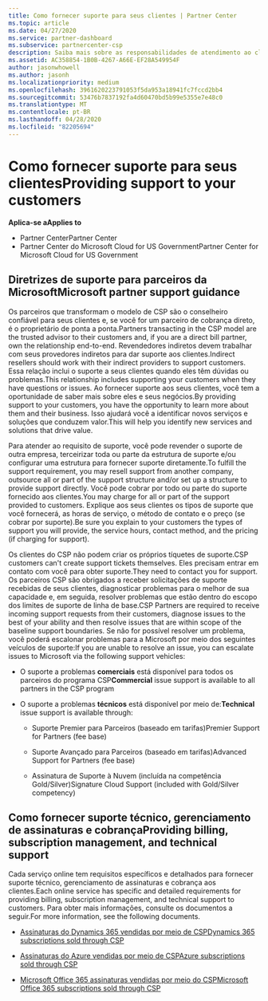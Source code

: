 ```yaml
---
title: Como fornecer suporte para seus clientes | Partner Center
ms.topic: article
ms.date: 04/27/2020
ms.service: partner-dashboard
ms.subservice: partnercenter-csp
description: Saiba mais sobre as responsabilidades de atendimento ao cliente de parceiros no programa CSP.
ms.assetid: AC358854-1B0B-4267-A66E-EF28A549954F
author: jasonwhowell
ms.author: jasonh
ms.localizationpriority: medium
ms.openlocfilehash: 3961620223791053f5da953a18941fc7fccd2bb4
ms.sourcegitcommit: 53476b7837192fa4d60470bd5b99e5355e7e48c0
ms.translationtype: MT
ms.contentlocale: pt-BR
ms.lasthandoff: 04/28/2020
ms.locfileid: "82205694"
---
```

# <a name="providing-support-to-your-customers"></a><span data-ttu-id="2df65-103">Como fornecer suporte para seus clientes</span><span class="sxs-lookup"><span data-stu-id="2df65-103">Providing support to your customers</span></span>

<span data-ttu-id="2df65-104">**Aplica-se a**</span><span class="sxs-lookup"><span data-stu-id="2df65-104">**Applies to**</span></span>

-  <span data-ttu-id="2df65-105">Partner Center</span><span class="sxs-lookup"><span data-stu-id="2df65-105">Partner Center</span></span>
-  <span data-ttu-id="2df65-106">Partner Center do Microsoft Cloud for US Government</span><span class="sxs-lookup"><span data-stu-id="2df65-106">Partner Center for Microsoft Cloud for US Government</span></span>


## <a name="microsoft-partner-support-guidance"></a><span data-ttu-id="2df65-107">Diretrizes de suporte para parceiros da Microsoft</span><span class="sxs-lookup"><span data-stu-id="2df65-107">Microsoft partner support guidance</span></span>

<span data-ttu-id="2df65-108">Os parceiros que transformam o modelo de CSP são o conselheiro confiável para seus clientes e, se você for um parceiro de cobrança direto, é o proprietário de ponta a ponta.</span><span class="sxs-lookup"><span data-stu-id="2df65-108">Partners transacting in the CSP model are the trusted advisor to their customers and, if you are a direct bill partner, own the relationship end-to-end.</span></span> <span data-ttu-id="2df65-109">Revendedores indiretos devem trabalhar com seus provedores indiretos para dar suporte aos clientes.</span><span class="sxs-lookup"><span data-stu-id="2df65-109">Indirect resellers should work with their indirect providers to support customers.</span></span> <span data-ttu-id="2df65-110">Essa relação inclui o suporte a seus clientes quando eles têm dúvidas ou problemas.</span><span class="sxs-lookup"><span data-stu-id="2df65-110">This relationship includes supporting your customers when they have questions or issues.</span></span> <span data-ttu-id="2df65-111">Ao fornecer suporte aos seus clientes, você tem a oportunidade de saber mais sobre eles e seus negócios.</span><span class="sxs-lookup"><span data-stu-id="2df65-111">By providing support to your customers, you have the opportunity to learn more about them and their business.</span></span> <span data-ttu-id="2df65-112">Isso ajudará você a identificar novos serviços e soluções que conduzem valor.</span><span class="sxs-lookup"><span data-stu-id="2df65-112">This will help you identify new services and solutions that drive value.</span></span>

<span data-ttu-id="2df65-113">Para atender ao requisito de suporte, você pode revender o suporte de outra empresa, terceirizar toda ou parte da estrutura de suporte e/ou configurar uma estrutura para fornecer suporte diretamente.</span><span class="sxs-lookup"><span data-stu-id="2df65-113">To fulfill the support requirement,  you may resell support from another company, outsource all or part of the support structure and/or set up a structure to provide support directly.</span></span> <span data-ttu-id="2df65-114">Você pode cobrar por todo ou parte do suporte fornecido aos clientes.</span><span class="sxs-lookup"><span data-stu-id="2df65-114">You may charge for all or part of the support provided to customers.</span></span> <span data-ttu-id="2df65-115">Explique aos seus clientes os tipos de suporte que você fornecerá, as horas de serviço, o método de contato e o preço (se cobrar por suporte).</span><span class="sxs-lookup"><span data-stu-id="2df65-115">Be sure you explain to your customers the types of support you will provide, the service hours, contact method, and the pricing (if charging for support).</span></span>

<span data-ttu-id="2df65-116">Os clientes do CSP não podem criar os próprios tíquetes de suporte.</span><span class="sxs-lookup"><span data-stu-id="2df65-116">CSP customers can't create support tickets themselves.</span></span> <span data-ttu-id="2df65-117">Eles precisam entrar em contato com você para obter suporte.</span><span class="sxs-lookup"><span data-stu-id="2df65-117">They need to contact you for support.</span></span> <span data-ttu-id="2df65-118">Os parceiros CSP são obrigados a receber solicitações de suporte recebidas de seus clientes, diagnosticar problemas para o melhor de sua capacidade e, em seguida, resolver problemas que estão dentro do escopo dos limites de suporte de linha de base.</span><span class="sxs-lookup"><span data-stu-id="2df65-118">CSP Partners are required to receive incoming support requests from their customers, diagnose issues to the best of your ability and then resolve issues that are within scope of the baseline support boundaries.</span></span> <span data-ttu-id="2df65-119">Se não for possível resolver um problema, você poderá escalonar problemas para a Microsoft por meio dos seguintes veículos de suporte:</span><span class="sxs-lookup"><span data-stu-id="2df65-119">If you are unable to resolve an issue, you can escalate issues to Microsoft via the following support vehicles:</span></span>

- <span data-ttu-id="2df65-120">O suporte a problemas **comerciais** está disponível para todos os parceiros do programa CSP</span><span class="sxs-lookup"><span data-stu-id="2df65-120">**Commercial** issue support is available to all partners in the CSP program</span></span>

- <span data-ttu-id="2df65-121">O suporte a problemas **técnicos** está disponível por meio de:</span><span class="sxs-lookup"><span data-stu-id="2df65-121">**Technical** issue support is available through:</span></span>

    - <span data-ttu-id="2df65-122">Suporte Premier para Parceiros (baseado em tarifas)</span><span class="sxs-lookup"><span data-stu-id="2df65-122">Premier Support for Partners (fee base)</span></span>

    - <span data-ttu-id="2df65-123">Suporte Avançado para Parceiros (baseado em tarifas)</span><span class="sxs-lookup"><span data-stu-id="2df65-123">Advanced Support for Partners (fee base)</span></span>

    - <span data-ttu-id="2df65-124">Assinatura de Suporte à Nuvem (incluída na competência Gold/Silver)</span><span class="sxs-lookup"><span data-stu-id="2df65-124">Signature Cloud Support (included with Gold/Silver competency)</span></span>

## <a name="providing-billing-subscription-management-and-technical-support"></a><span data-ttu-id="2df65-125">Como fornecer suporte técnico, gerenciamento de assinaturas e cobrança</span><span class="sxs-lookup"><span data-stu-id="2df65-125">Providing billing, subscription management, and technical support</span></span> 

<span data-ttu-id="2df65-126">Cada serviço online tem requisitos específicos e detalhados para fornecer suporte técnico, gerenciamento de assinaturas e cobrança aos clientes.</span><span class="sxs-lookup"><span data-stu-id="2df65-126">Each online service has specific and detailed requirements for providing billing, subscription management, and technical support to customers.</span></span> <span data-ttu-id="2df65-127">Para obter mais informações, consulte os documentos a seguir.</span><span class="sxs-lookup"><span data-stu-id="2df65-127">For more information, see the following documents.</span></span>

- [<span data-ttu-id="2df65-128">Assinaturas do Dynamics 365 vendidas por meio de CSP</span><span class="sxs-lookup"><span data-stu-id="2df65-128">Dynamics 365 subscriptions sold through CSP</span></span>](https://www.microsoftpartnercommunity.com/t5/CSP/Microsoft-Partner-Support-Guidance/m-p/5262#M30)

- [<span data-ttu-id="2df65-129">Assinaturas do Azure vendidas por meio de CSP</span><span class="sxs-lookup"><span data-stu-id="2df65-129">Azure subscriptions sold through CSP</span></span>](https://www.microsoftpartnercommunity.com/t5/CSP/Microsoft-Partner-Support-Guidance/m-p/5263#M31)

- [<span data-ttu-id="2df65-130">Microsoft Office 365 assinaturas vendidas por meio do CSP</span><span class="sxs-lookup"><span data-stu-id="2df65-130">Microsoft Office 365 subscriptions sold through CSP</span></span>](https://www.microsoftpartnercommunity.com/t5/CSP/Microsoft-Partner-Support-Guidance/m-p/5264#M32)



 

 



